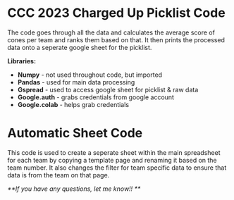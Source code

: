 # CCC 2023 Charged Up Picklist Code
The code goes through all the data and calculates the average score of cones per team and ranks them based on that. It then prints the processed data onto a seperate google sheet for the picklist. 

****Libraries**:**
- **Numpy** - not used throughout code, but imported
- **Pandas** - used for main data processing
- **Gspread** - used to access google sheet for picklist & raw data
- **Google.auth** - grabs credentials from google account
- **Google.colab** - helps grab credentials

# Automatic Sheet Code
This code is used to create a seperate sheet within the main spreadsheet for each team by copying a template page and renaming it based on the team number. It also changes the filter for team specific data to ensure that data is from the team on that page.

_**If you have any questions, let me know!!
**_
